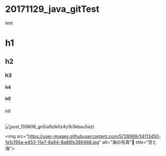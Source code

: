 # 20171129_java_gitTest
<p>test</p>
<h1>h1</h1>
<h2>h2</h2>
<h3>h3</h3>
<h4>h4</h4>
<h5>h5</h5>
<h6>h6</h6>

![post_159806_gn5ia9zlk0z4y1b3kbau5azt](https://user-images.githubusercontent.com/5728999/34113450-1e1cf95a-e453-11e7-8a94-8a86fe389468.jpg)


<img src="https://user-images.githubusercontent.com/5728999/34113450-1e1cf95a-e453-11e7-8a94-8a86fe389468.jpg" alt="海の写真" title="空と海">
